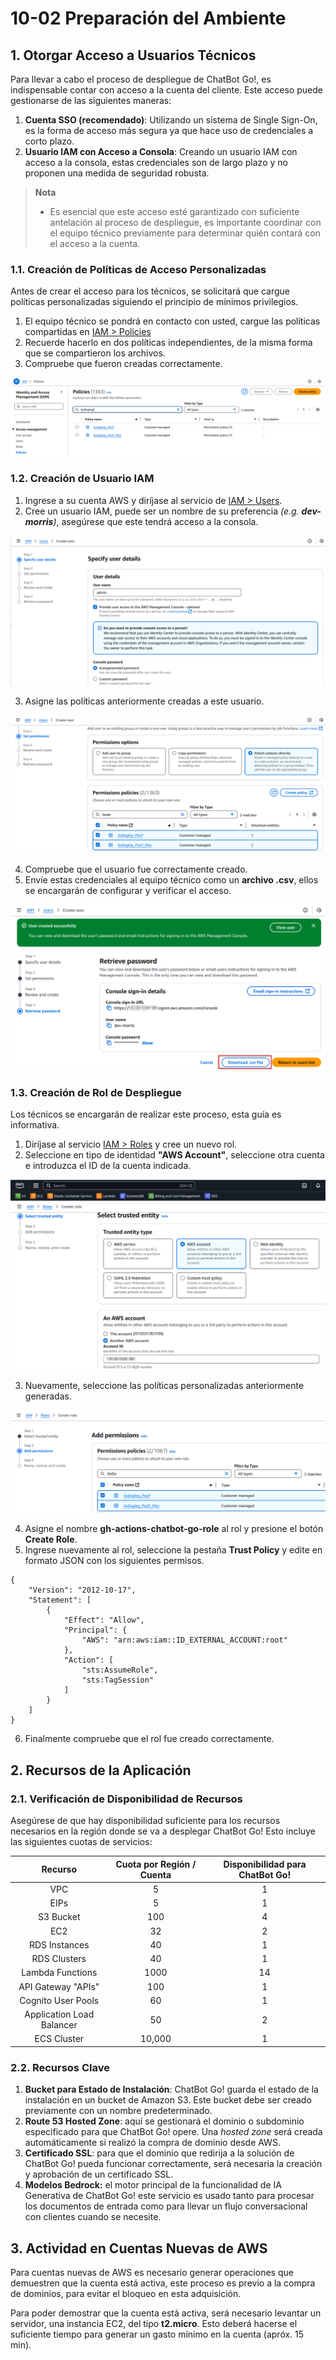 # 10-02 Preparación del Ambiente
## 1. Otorgar Acceso a Usuarios Técnicos
Para llevar a cabo el proceso de despliegue de ChatBot Go!, es indispensable contar con acceso a la cuenta del cliente. Este acceso puede gestionarse de las siguientes maneras:

1. **Cuenta SSO (recomendado)**: Utilizando un sistema de Single Sign-On, es la forma de acceso más segura ya que hace uso de credenciales a corto plazo.
2. **Usuario IAM con Acceso a Consola**: Creando un usuario IAM con acceso a la consola, estas credenciales son de largo plazo y no proponen una medida de seguridad robusta.

> **Nota**  
> - Es esencial que este acceso esté garantizado con suficiente antelación al proceso de despliegue, es importante coordinar con el equipo técnico previamente para determinar quién contará con el acceso a la cuenta.

### 1.1. Creación de Políticas de Acceso Personalizadas
Antes de crear el acceso para los técnicos, se solicitará que cargue políticas personalizadas siguiendo el principio de mínimos privilegios.
1. El equipo técnico se pondrá en contacto con usted, cargue las políticas compartidas en [IAM > Policies](https://us-east-1.console.aws.amazon.com/iam/home?region=us-east-1#/policies)
2. Recuerde hacerlo en dos políticas independientes, de la misma forma que se compartieron los archivos.
3. Compruebe que fueron creadas correctamente.
<p align="center">
  <img src="https://github.com/MOX-ANALYTICA/chatbot-go-docs/blob/main/assets/10-02_1.png" />
</p>

### 1.2. Creación de Usuario IAM
1. Ingrese a su cuenta AWS y diríjase al servicio de [IAM > Users](https://us-east-1.console.aws.amazon.com/iam/home?region=us-east-1#/users).
2. Cree un usuario IAM, puede ser un nombre de su preferencia *(e.g. **dev-morris**)*, asegúrese que este tendrá acceso a la consola.
<p align="center">
  <img src="https://github.com/MOX-ANALYTICA/chatbot-go-docs/blob/main/assets/10-02_2.png" />
</p>

3. Asigne las políticas anteriormente creadas a este usuario.
<p align="center">
  <img src="https://github.com/MOX-ANALYTICA/chatbot-go-docs/blob/main/assets/10-02_3.png" />
</p>

4. Compruebe que el usuario fue correctamente creado.
5. Envíe estas credenciales al equipo técnico como un **archivo .csv**, ellos se encargarán de configurar y verificar el acceso.
<p align="center">
  <img src="https://github.com/MOX-ANALYTICA/chatbot-go-docs/blob/main/assets/10-02_4.png" />
</p>

### 1.3. Creación de Rol de Despliegue
Los técnicos se encargarán de realizar este proceso, esta guía es informativa.
1. Diríjase al servicio [IAM > Roles](https://us-east-1.console.aws.amazon.com/iam/home?region=us-east-1#/roles) y cree un nuevo rol.
2. Seleccione en tipo de identidad **"AWS Account"**, seleccione otra cuenta e introduzca el ID de la cuenta indicada.
<p align="center">
  <img src="https://github.com/MOX-ANALYTICA/chatbot-go-docs/blob/main/assets/10-02_5.png" />
</p>

3. Nuevamente, seleccione las políticas personalizadas anteriormente generadas.
<p align="center">
  <img src="https://github.com/MOX-ANALYTICA/chatbot-go-docs/blob/main/assets/10-02_6.png" />
</p>

4. Asigne el nombre **gh-actions-chatbot-go-role** al rol y presione el botón **Create Role**.
5. Ingrese nuevamente al rol, seleccione la pestaña **Trust Policy** y edite en formato JSON con los siguientes permisos.
```
{
	"Version": "2012-10-17",
	"Statement": [
		{
			"Effect": "Allow",
			"Principal": {
				"AWS": "arn:aws:iam::ID_EXTERNAL_ACCOUNT:root"
			},
			"Action": [
				"sts:AssumeRole",
				"sts:TagSession"
			]
		}
	]
}
```
6. Finalmente compruebe que el rol fue creado correctamente.

## 2. Recursos de la Aplicación
### 2.1. Verificación de Disponibilidad de Recursos
Asegúrese de que hay disponibilidad suficiente para los recursos necesarios en la región donde se va a desplegar ChatBot Go! Esto incluye las siguientes cuotas de servicios:

|          Recurso          | Cuota por Región / Cuenta | Disponibilidad para ChatBot Go! |
| :-----------------------: | :-----------------------: | :-----------------------------: |
|            VPC            |             5             |                1                |
|           EIPs            |             5             |                1                |
|         S3 Bucket         |            100            |                4                |
|            EC2            |            32             |                2                |
|       RDS Instances       |            40             |                1                |
|       RDS Clusters        |            40             |                1                |
|     Lambda Functions      |           1000            |               14                |
|    API Gateway "APIs"     |            100            |                1                |
|    Cognito User Pools     |            60             |                1                |
| Application Load Balancer |            50             |                2                |
|        ECS Cluster        |          10,000           |                1                |

### 2.2. Recursos Clave
1. **Bucket para Estado de Instalación**: ChatBot Go! guarda el estado de la instalación en un bucket de Amazon S3. Este bucket debe ser creado previamente con un nombre predeterminado.
2. **Route 53 Hosted Zone**: aquí se gestionará el dominio o subdominio especificado para que ChatBot Go! opere. Una *hosted zone* será creada automáticamente si realizó la compra de dominio desde AWS.
3. **Certificado SSL**: para que el dominio que redirija a la solución de ChatBot Go! pueda funcionar correctamente, será necesaria la creación y aprobación de un certificado SSL.
4. **Modelos Bedrock:** el motor principal de la funcionalidad de IA Generativa de ChatBot Go! este servicio es usado tanto para procesar los documentos de entrada como para llevar un flujo conversacional con clientes cuando se necesite.

## 3. Actividad en Cuentas Nuevas de AWS
Para cuentas nuevas de AWS es necesario generar operaciones que demuestren que la cuenta está activa, este proceso es previo a la compra de dominios, para evitar el bloqueo en esta adquisición.

Para poder demostrar que la cuenta está activa, será necesario levantar un servidor, una instancia EC2, del tipo **t2.micro**. Esto deberá hacerse el suficiente tiempo para generar un gasto mínimo en la cuenta (apróx. 15 min).